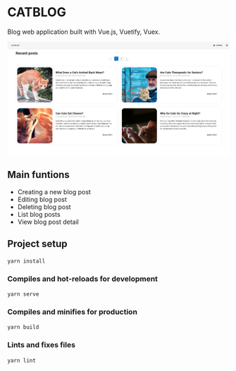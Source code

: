 # CATBLOG

Blog web application built with Vue.js, Vuetify, Vuex.

![alt text](./screen.png?raw=true)

## Main funtions

-   Creating a new blog post
-   Editing blog post
-   Deleting blog post
-   List blog posts
-   View blog post detail

## Project setup

```
yarn install
```

### Compiles and hot-reloads for development

```
yarn serve
```

### Compiles and minifies for production

```
yarn build
```

### Lints and fixes files

```
yarn lint
```
